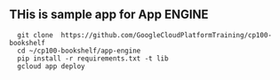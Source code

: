 ## THis is sample app for App ENGINE

      git clone  https://github.com/GoogleCloudPlatformTraining/cp100-bookshelf
      cd ~/cp100-bookshelf/app-engine
      pip install -r requirements.txt -t lib
      gcloud app deploy   
